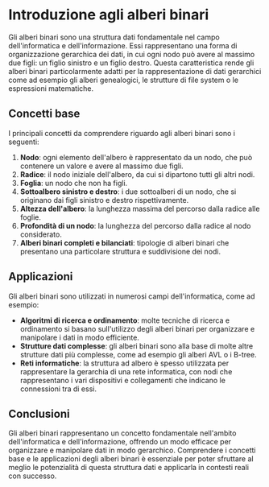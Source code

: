 # Introduzione agli alberi binari

Gli alberi binari sono una struttura dati fondamentale nel campo dell'informatica e dell'informazione. Essi rappresentano una forma di organizzazione gerarchica dei dati, in cui ogni nodo può avere al massimo due figli: un figlio sinistro e un figlio destro. Questa caratteristica rende gli alberi binari particolarmente adatti per la rappresentazione di dati gerarchici come ad esempio gli alberi genealogici, le strutture di file system o le espressioni matematiche.

## Concetti base

I principali concetti da comprendere riguardo agli alberi binari sono i seguenti:

1. **Nodo**: ogni elemento dell'albero è rappresentato da un nodo, che può contenere un valore e avere al massimo due figli.
2. **Radice**: il nodo iniziale dell'albero, da cui si dipartono tutti gli altri nodi.
3. **Foglia**: un nodo che non ha figli.
4. **Sottoalbero sinistro e destro**: i due sottoalberi di un nodo, che si originano dai figli sinistro e destro rispettivamente.
5. **Altezza dell'albero**: la lunghezza massima del percorso dalla radice alle foglie.
6. **Profondità di un nodo**: la lunghezza del percorso dalla radice al nodo considerato.
7. **Alberi binari completi e bilanciati**: tipologie di alberi binari che presentano una particolare struttura e suddivisione dei nodi.

## Applicazioni

Gli alberi binari sono utilizzati in numerosi campi dell'informatica, come ad esempio:

- **Algoritmi di ricerca e ordinamento**: molte tecniche di ricerca e ordinamento si basano sull'utilizzo degli alberi binari per organizzare e manipolare i dati in modo efficiente.
- **Strutture dati complesse**: gli alberi binari sono alla base di molte altre strutture dati più complesse, come ad esempio gli alberi AVL o i B-tree.
- **Reti informatiche**: la struttura ad albero è spesso utilizzata per rappresentare la gerarchia di una rete informatica, con nodi che rappresentano i vari dispositivi e collegamenti che indicano le connessioni tra di essi.

## Conclusioni

Gli alberi binari rappresentano un concetto fondamentale nell'ambito dell'informatica e dell'informazione, offrendo un modo efficace per organizzare e manipolare dati in modo gerarchico. Comprendere i concetti base e le applicazioni degli alberi binari è essenziale per poter sfruttare al meglio le potenzialità di questa struttura dati e applicarla in contesti reali con successo.